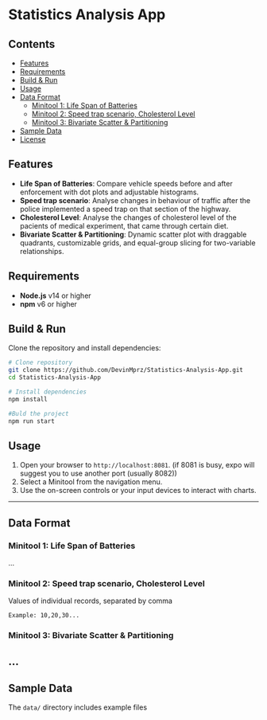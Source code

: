 # Statistics Analysis App

## Contents

- [Features](#features)
- [Requirements](#requirements)
- [Build & Run](#build--run)
- [Usage](#usage)
- [Data Format](#data-format)
  - [Minitool 1: Life Span of Batteries](#minitool-1-life-span-of-batteries)
  - [Minitool 2: Speed trap scenario, Cholesterol Level](#minitool-2-speed-trap-scenario-cholesterol-level)
  - [Minitool 3: Bivariate Scatter & Partitioning](#minitool-3-bivariate-scatter--partitioning)
- [Sample Data](#sample-data)
- [License](#license)

## Features

- **Life Span of Batteries**: Compare vehicle speeds before and after enforcement with dot plots and adjustable histograms.
- **Speed trap scenario**: Analyse changes in behaviour of traffic after the police implemented a speed trap on that section of the highway.
- **Cholesterol Level**: Analyse the changes of cholesterol level of the pacients of medical experiment, that came through certain diet.
- **Bivariate Scatter & Partitioning**: Dynamic scatter plot with draggable quadrants, customizable grids, and equal-group slicing for two-variable relationships.

## Requirements

- **Node.js** v14 or higher
- **npm** v6 or higher

## Build & Run

Clone the repository and install dependencies:

```bash
# Clone repository
git clone https://github.com/DevinMprz/Statistics-Analysis-App.git
cd Statistics-Analysis-App

# Install dependencies
npm install

#Buld the project
npm run start
```

## Usage

1. Open your browser to `http://localhost:8081`. (if 8081 is busy, expo will suggest you to use another port (usually 8082))
2. Select a Minitool from the navigation menu.
3. Use the on-screen controls or your input devices to interact with charts.

---

## Data Format

### Minitool 1: Life Span of Batteries

...

### Minitool 2: Speed trap scenario, Cholesterol Level

Values of individual records, separated by comma

```
Example: 10,20,30...
```

### Minitool 3: Bivariate Scatter & Partitioning

## ...

## Sample Data

The `data/` directory includes example files
